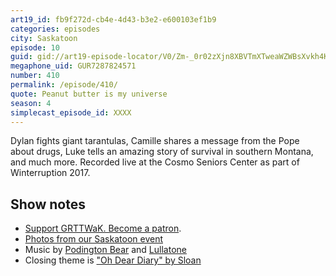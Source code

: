 ```yaml
---
art19_id: fb9f272d-cb4e-4d43-b3e2-e600103ef1b9
categories: episodes
city: Saskatoon
episode: 10
guid: gid://art19-episode-locator/V0/Zm-_0r02zXjn8XBVTmXTweaWZWBsXvkh4K7JWg6Jpgw
megaphone_uid: GUR7287824571
number: 410
permalink: /episode/410/
quote: Peanut butter is my universe
season: 4
simplecast_episode_id: XXXX
---
```


Dylan fights giant tarantulas, Camille shares a message from the Pope about drugs, Luke tells an amazing story of survival in southern Montana, and much more. Recorded live at the Cosmo Seniors Center as part of Winterruption 2017.

## Show notes
* [Support GRTTWaK. Become a patron](https://grownupsreadthingstheywroteaskids.com/support/?utm_source=podcast&utm_medium=referral&utm_campaign=410).
* [Photos from our Saskatoon event](https://www.facebook.com/media/set/?set=a.10154579485213600.1073741891.121054468599&type=1&l=8f6573bc05)
* Music by [Podington Bear](https://geo.itunes.apple.com/us/artist/podington-bear/id250459572?at=10lR7u&mt=1&app=music) and [Lullatone](https://geo.itunes.apple.com/us/artist/lullatone/id34467705?at=10lR7u&mt=1&app=music)
* Closing theme is ["Oh Dear Diary" by Sloan](http://sloan.spinshop.com/details/9850)